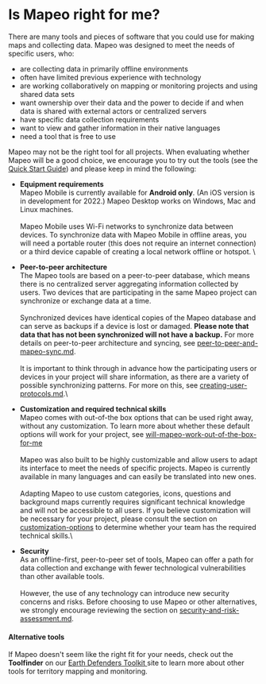 # Is Mapeo right for me?

There are many tools and pieces of software that you could use for making maps and collecting data. Mapeo was designed to meet the needs of specific users, who:

* are collecting data in primarily offline environments
* often have limited previous experience with technology
* are working collaboratively on mapping or monitoring projects and using shared data sets
* want ownership over their data and the power to decide if and when data is shared with external actors or centralized servers
* have specific data collection requirements
* want to view and gather information in their native languages
* need a tool that is free to use

Mapeo may not be the right tool for all projects. When evaluating whether Mapeo will be a good choice, we encourage you to try out the tools (see the [Quick Start Guide](../quick-start-guide/getting-started.md)) and please keep in mind the following:&#x20;

* **Equipment requirements**\
  Mapeo Mobile is currently available for **Android only**. (An iOS version is in development for 2022.) Mapeo Desktop works on Windows, Mac and Linux machines.\
  \
  Mapeo Mobile uses Wi-Fi networks to synchronize data between devices. To synchronize data with Mapeo Mobile in offline areas, you will need a portable router (this does not require an internet connection) or a third device capable of creating a local network offline or hotspot. \

* **Peer-to-peer architecture**\
  The Mapeo tools are based on a peer-to-peer database, which means there is no centralized server aggregating information collected by users. Two devices that are participating in the same Mapeo project can synchronize or exchange data at a time.\
  \
  Synchronized devices have identical copies of the Mapeo database and can serve as backups if a device is lost or damaged. **Please note that data that has not been synchronized will not have a backup.**  For more details on peer-to-peer architecture and syncing, see [peer-to-peer-and-mapeo-sync.md](about-mapeo/peer-to-peer-and-mapeo-sync.md "mention").\
  \
  It is important to think through in advance how the participating users or devices in your project will share information, as there are a variety of possible synchronizing patterns. For more on this, see [creating-user-protocols.md](../complete-reference-guide/essentials-for-a-successful-mapeo-project/creating-user-protocols.md "mention").\

* **Customization and required technical skills**\
  Mapeo comes with out-of-the box options that can be used right away, without any customization. To learn more about whether these default options will work for your project, see [will-mapeo-work-out-of-the-box-for-me](../complete-reference-guide/will-mapeo-work-out-of-the-box-for-me/ "mention")\
  \
  Mapeo was also built to be highly customizable and allow users to adapt its interface to meet the needs of specific projects. Mapeo is currently available in many languages and can easily be translated into new ones.\
  \
  Adapting Mapeo to use custom categories, icons, questions and background maps currently requires significant technical knowledge and will not be accessible to all users. If you believe customization will be necessary for your project, please consult the section on [customization-options](../complete-reference-guide/customization-options/ "mention") to determine whether your team has the required technical skills.\

* **Security**\
  As an offline-first, peer-to-peer set of tools, Mapeo can offer a path for data collection and exchange with fewer technological vulnerabilities than other available tools.\
  \
  However, the use of any technology can introduce new security concerns and risks. Before choosing to use Mapeo or other alternatives, we strongly encourage reviewing the section on [security-and-risk-assessment.md](../complete-reference-guide/essentials-for-a-successful-mapeo-project/security-and-risk-assessment.md "mention").

#### Alternative tools

If Mapeo doesn't seem like the right fit for your needs, check out the **Toolfinder** on our [Earth Defenders Toolkit ](https://www.earthdefenderstoolkit.com/toolfinder/)site to learn more about other tools for territory mapping and monitoring.
